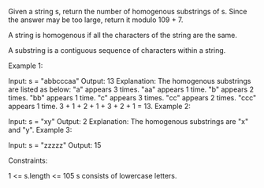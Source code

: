 Given a string s, return the number of homogenous substrings of s. Since the answer may be too large, return it modulo 109 + 7.

A string is homogenous if all the characters of the string are the same.

A substring is a contiguous sequence of characters within a string.

Example 1:

Input: s = "abbcccaa"
Output: 13
Explanation: The homogenous substrings are listed as below:
"a" appears 3 times.
"aa" appears 1 time.
"b" appears 2 times.
"bb" appears 1 time.
"c" appears 3 times.
"cc" appears 2 times.
"ccc" appears 1 time.
3 + 1 + 2 + 1 + 3 + 2 + 1 = 13.
Example 2:

Input: s = "xy"
Output: 2
Explanation: The homogenous substrings are "x" and "y".
Example 3:

Input: s = "zzzzz"
Output: 15

Constraints:

1 <= s.length <= 105
s consists of lowercase letters.
